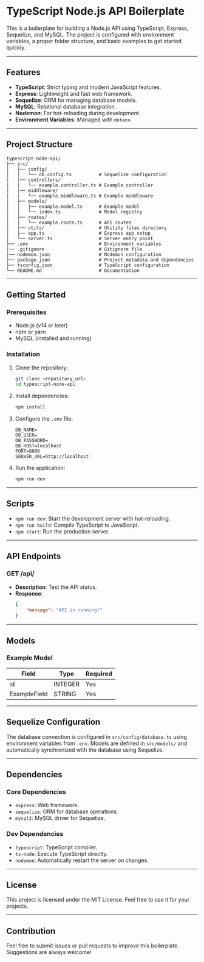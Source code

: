 # TypeScript Node.js API Boilerplate

This is a boilerplate for building a Node.js API using TypeScript, Express, Sequelize, and MySQL. The project is configured with environment variables, a proper folder structure, and basic examples to get started quickly.

---

## Features

-   **TypeScript**: Strict typing and modern JavaScript features.
-   **Express**: Lightweight and fast web framework.
-   **Sequelize**: ORM for managing database models.
-   **MySQL**: Relational database integration.
-   **Nodemon**: For hot-reloading during development.
-   **Environment Variables**: Managed with `dotenv`.

---

## Project Structure

```
typescript-node-api/
├── src/
│   ├── config/
│   │   └── db.config.ts          # Sequelize configuration
|   |── controllers/
|   |   └── example.controller.ts # Example controller
|   |── middleware/
|   |   └── example.middleware.ts # Example middleware
│   ├── models/
│   │   ├── example.model.ts      # Example model
│   │   └── index.ts              # Model registry
│   ├── routes/
│   │   └── example.route.ts      # API routes
|   |── utils/                    # Utility files directory
│   ├── app.ts                    # Express app setup
│   └── server.ts                 # Server entry point
├── .env                          # Environment variables
|── .gitignore                    # Gitignore file
|── nodemon.json                  # Nodemon configuration
├── package.json                  # Project metadata and dependencies
├── tsconfig.json                 # TypeScript configuration
└── README.md                     # Documentation
```

---

## Getting Started

### Prerequisites

-   Node.js (v14 or later)
-   npm or yarn
-   MySQL (installed and running)

### Installation

1. Clone the repository:

    ```bash
    git clone <repository_url>
    cd typescript-node-api
    ```

2. Install dependencies:

    ```bash
    npm install
    ```

3. Configure the `.env` file:

    ```env
    DB_NAME=
    DB_USER=
    DB_PASSWORD=
    DB_HOST=localhost
    PORT=8000
    SERVER_URL=http://localhost
    ```

4. Run the application:
    ```bash
    npm run dev
    ```

---

## Scripts

-   `npm run dev`: Start the development server with hot-reloading.
-   `npm run build`: Compile TypeScript to JavaScript.
-   `npm start`: Run the production server.

---

## API Endpoints

### GET /api/

-   **Description**: Test the API status.
-   **Response**:
    ```json
    {
        "message": "API is running!"
    }
    ```

---

## Models

### Example Model

| Field        | Type    | Required |
| ------------ | ------- | -------- |
| id           | INTEGER | Yes      |
| ExampleField | STRING  | Yes      |

---

## Sequelize Configuration

The database connection is configured in `src/config/database.ts` using environment variables from `.env`. Models are defined in `src/models/` and automatically synchronized with the database using Sequelize.

---

## Dependencies

### Core Dependencies

-   `express`: Web framework.
-   `sequelize`: ORM for database operations.
-   `mysql2`: MySQL driver for Sequelize.

### Dev Dependencies

-   `typescript`: TypeScript compiler.
-   `ts-node`: Execute TypeScript directly.
-   `nodemon`: Automatically restart the server on changes.

---

## License

This project is licensed under the MIT License. Feel free to use it for your projects.

---

## Contribution

Feel free to submit issues or pull requests to improve this boilerplate. Suggestions are always welcome!
